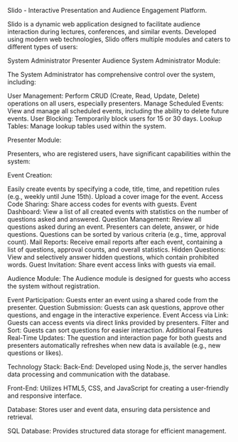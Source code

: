 Slido - Interactive Presentation and Audience Engagement Platform.

Slido is a dynamic web application designed to facilitate audience interaction during lectures, conferences, and similar events. Developed using modern web technologies, Slido offers multiple modules and caters to different types of users:

System Administrator
Presenter
Audience
System Administrator Module:

The System Administrator has comprehensive control over the system, including:

User Management: Perform CRUD (Create, Read, Update, Delete) operations on all users, especially presenters.
Manage Scheduled Events: View and manage all scheduled events, including the ability to delete future events.
User Blocking: Temporarily block users for 15 or 30 days.
Lookup Tables: Manage lookup tables used within the system.

Presenter Module:

Presenters, who are registered users, have significant capabilities within the system:

Event Creation:

Easily create events by specifying a code, title, time, and repetition rules (e.g., weekly until June 15th). Upload a cover image for the event.
Access Code Sharing: Share access codes for events with guests.
Event Dashboard: View a list of all created events with statistics on the number of questions asked and answered.
Question Management: Review all questions asked during an event. Presenters can delete, answer, or hide questions. Questions can be sorted by various criteria (e.g., time, approval count).
Mail Reports: Receive email reports after each event, containing a list of questions, approval counts, and overall statistics.
Hidden Questions: View and selectively answer hidden questions, which contain prohibited words.
Guest Invitation: Share event access links with guests via email.

Audience Module:
The Audience module is designed for guests who access the system without registration.

Event Participation: Guests enter an event using a shared code from the presenter.
Question Submission: Guests can ask questions, approve other questions, and engage in the interactive experience.
Event Access via Link: Guests can access events via direct links provided by presenters.
Filter and Sort: Guests can sort questions for easier interaction.
Additional Features
Real-Time Updates: The question and interaction page for both guests and presenters automatically refreshes when new data is available (e.g., new questions or likes).

Technology Stack:
Back-End: Developed using Node.js, the server handles data processing and communication with the database.

Front-End: Utilizes HTML5, CSS, and JavaScript for creating a user-friendly and responsive interface.

Database: Stores user and event data, ensuring data persistence and retrieval.

SQL Database: Provides structured data storage for efficient management.
